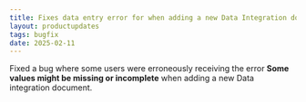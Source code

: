 ```yaml
---
title: Fixes data entry error for when adding a new Data Integration document
layout: productupdates
tags: bugfix
date: 2025-02-11
---
```


Fixed a bug where some users were erroneously receiving  the error **Some values might be missing or incomplete** when adding a new Data integration document.